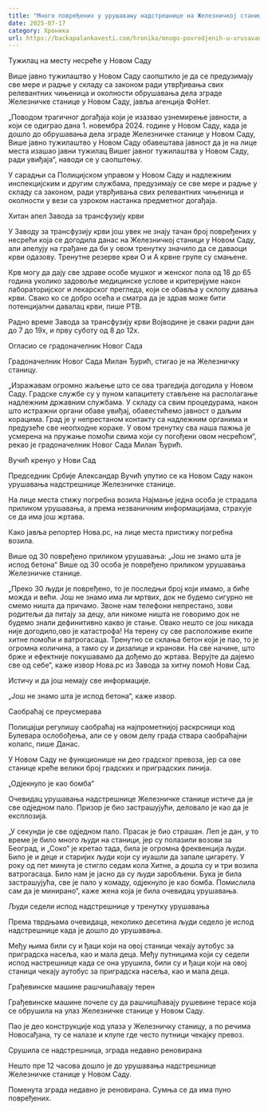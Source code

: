 ```yaml
---
title: "Много повређених у урушавању надстрешнице на Железничкој станици у Новом Саду"
date: 2025-07-17
category: Хроника
url: https://backapalankavesti.com/hronika/mnogo-povredjenih-u-urusavanju-nadstresnice-na-zeleznickoj-stanici-u-novom-sadu/
---
```


Тужилац на месту несреће у Новом Саду

Више јавно тужилаштво у Новом Саду саопштило је да се предузимају све мере и радње у складу са законом ради утврђивања свих релевантних чињеница и околности обрушавања дела зграде Железничке станице у Новом Саду, јавља агенција ФоНет.

„Поводом трагичног догађаја који је изазвао узнемирење јавности, а који се одиграо дана 1. новембра 2024. године у Новом Саду, када је дошло до обрушавања дела зграде Железничке станице у Новом Саду, Више јавно тужилаштво у Новом Саду обавештава јавност да је на лице места изашао јавни тужилац Вишег јавног тужилаштва у Новом Саду, ради увиђаја“, наводи се у саопштењу.

У сарадњи са Полицијском управом у Новом Саду и надлежним инспекцијским и другим службама, предузимају се све мере и радње у складу са законом, ради утврђивања свих релевантних чињеница и околности у вези са узроком настанка предметног догађаја.

Хитан апел Завода за трансфузију крви

У Заводу за трансфузију крви још увек не знају тачан број повређених у несрећи која се догодила данас на Железничкој станици у Новом Саду, али апелују на грађане да би у овом тренутку значило да се даваоци крви одазову. Тренутне резерве крви О и А крвне групе су смањене.

Крв могу да дају све здраве особе мушког и женског пола од 18 до 65 година уколико задовоље медицинске услове и критеријуме након лабораторијског и лекарског прегледа, који се обавља у склопу давања крви. Свако ко се добро осећа и сматра да је здрав може бити потенцијални давалац крви, пише РТВ.

Радно време Завода за трансфузију крви Војводине је сваки радни дан до 7 до 19х, и прву суботу од 8 до 12х.

Огласио се градоначелник Новог Сада

Градоначелник Новог Сада Милан Ђурић, стигао је на Железничку станицу.

„Изражавам огромно жаљење што се ова трагедија догодила у Новом Саду. Градске службе су у пуном капацитету стављене на располагање надлежним државним службама. У складу са свим процедурама, након што истражни органи обаве увиђај, обавестићемо јавност о даљим корацима. Град је у непрестаном контакту са надлежним органима и предузеће све неопходне кораке. У овом тренутку сва наша пажња је усмерена на пружање помоћи свима који су погођени овом несрећом“, рекао је градоначелник Новог Сада Милан Ђурић.

Вучић кренуо у Нови Сад

Председник Србије Александар Вучић упутио се ка Новом Саду након урушавања надстрешнице Железничке станице.

На лице места стижу погребна возила
Најмање једна особа је страдала приликом урушавања, а према незваничним информацијама, страхује се да има још жртава.

Како јавља репортер Нова.рс, на лице места пристижу погребна возила.

Више од 30 повређено приликом урушавања: „Још не знамо шта је испод бетона“
Више од 30 особа је повређено приликом урушавања Железничке станице.

„Преко 30 људи је повређено, то је последњи број који имамо, а биће можда и већи. Још не знамо има ли мртвих, док не будемо сигурно не смемо ништа да причамо. Звоне нам телефони непрестано, зови родитељи да питају за децу, али никоме ништа не говоримо док не будемо знали дефинитивно какво је стање. Овако нешто се још никада није догодило,ово је катастрофа! На терену су све расположиве екипе хитне помоћи и ватрогасаца. Тренутно се склања бетон који је пао, то је огромна количина, а тамо су и дизалице и кранови. На све начине, што брже и ефектније покушавамо да дођемо до жртава. Верујте да дајемо све од себе“, каже извор Нова.рс из Завода за хитну помоћ Нови Сад.

Истичу и да још немају све информације.

„Још не знамо шта је испод бетона“, каже извор.

Саобраћај се преусмерава

Полицајци регулишу саобраћај на најпрометнијој раскрсници код Булевара ослобођења, али се у овом делу града ствара саобраћајни колапс, пише Данас.

У Новом Саду не функционише ни део градског превоза, јер са ове станице креће велики број градских и приградских линија.

„Одјекнуло је као бомба“

Очевидац урушавања надстрешнице Железничке станице истиче да је све одједном пало. Призор је био застрашујући, деловало је као да је експлозија.

„У секунди је све одједном пало. Прасак је био страшан. Леп је дан, у то време је било много људи на станици, јер су полазили возови за Београд, и „Соко“ је кретао тада, била је огромна фреквенција људи. Било је и деце и старијих људи који су иyашли да запале цигарету. У року од пет минута је стигло седам кола Хитне, а дошла су и три возила ватрогасаца. Било нам је јасно да су људи заробљени. Бука је била застрашујућа, све је пало у комаду, одјекнуло је као бомба. Помислила сам да је минирано“, каже жена која је била очевидац урушавања.

Људи седели испод надстрешнице у тренутку урушавања

Према тврдњама очевидаца, неколико десетина људи седело је испод надстрешнице када је дошло до урушавања.

Међу њима били су и ђаци који на овој станици чекају аутобус за приградска насеља, као и мала деца. Међу путницима који су седели испод настрешнице када се она урушила, били су и ђаци који на овој станици чекају аутобус за приградска насеља, као и мала деца.

Грађевинске машине рашчишћавају терен

Грађевинске машине почеле су да рашчишћавају рушевине терасе која се обрушила на улаз Железничке станице у Новом Саду.

Пао је део конструкције код улаза у Железничку станицу, а по речима Новосађана, ту се налазе и клупе где често путници чекајку превоз.

Срушила се надстрешница, зграда недавно реновирана

Нешто пре 12 часова дошло је до урушавања надстрешнице Железничке станице у Новом Саду.

Поменута зграда недавно је реновирана. Сумња се да има пуно повређених.
